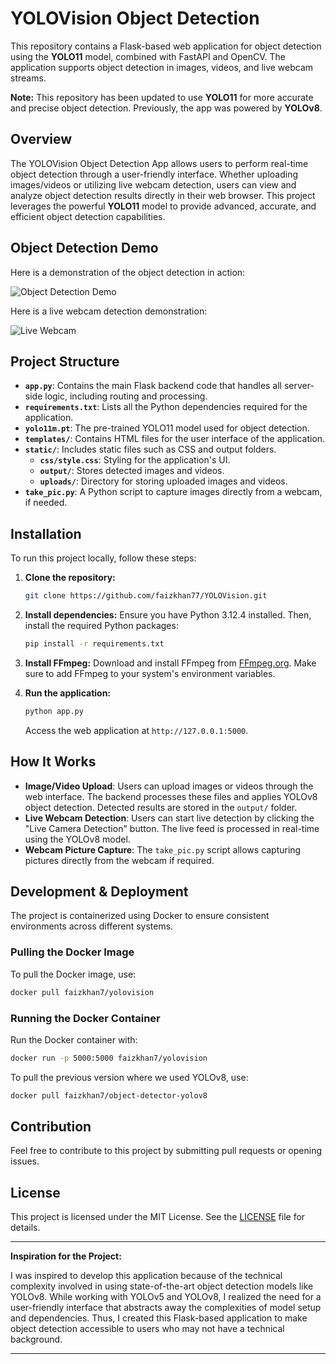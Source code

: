 # YOLOVision Object Detection

This repository contains a Flask-based web application for object detection using the **YOLO11** model, combined with FastAPI and OpenCV. The application supports object detection in images, videos, and live webcam streams.

**Note:** This repository has been updated to use **YOLO11** for more accurate and precise object detection. Previously, the app was powered by **YOLOv8**.

## Overview

The YOLOVision Object Detection App allows users to perform real-time object detection through a user-friendly interface. Whether uploading images/videos or utilizing live webcam detection, users can view and analyze object detection results directly in their web browser. This project leverages the powerful **YOLO11** model to provide advanced, accurate, and efficient object detection capabilities.


## Object Detection Demo

Here is a demonstration of the object detection in action:

![Object Detection Demo](https://github.com/faizkhan77/YOLOVision/blob/master/demo.gif)


Here is a live webcam detection demonstration:

![Live Webcam](https://github.com/faizkhan77/YOLOVision/blob/master/live.gif)

## Project Structure

- **`app.py`**: Contains the main Flask backend code that handles all server-side logic, including routing and processing.
- **`requirements.txt`**: Lists all the Python dependencies required for the application.
- **`yolo11m.pt`**: The pre-trained YOLO11 model used for object detection.
- **`templates/`**: Contains HTML files for the user interface of the application.
- **`static/`**: Includes static files such as CSS and output folders.
  - **`css/style.css`**: Styling for the application's UI.
  - **`output/`**: Stores detected images and videos.
  - **`uploads/`**: Directory for storing uploaded images and videos.
- **`take_pic.py`**: A Python script to capture images directly from a webcam, if needed.

## Installation

To run this project locally, follow these steps:

1. **Clone the repository:**
   ```bash
   git clone https://github.com/faizkhan77/YOLOVision.git
   ```

2. **Install dependencies:**
   Ensure you have Python 3.12.4 installed. Then, install the required Python packages:
   ```bash
   pip install -r requirements.txt
   ```

3. **Install FFmpeg:**
   Download and install FFmpeg from [FFmpeg.org](https://ffmpeg.org/download.html). Make sure to add FFmpeg to your system's environment variables.

4. **Run the application:**
   ```bash
   python app.py
   ```
   Access the web application at `http://127.0.0.1:5000`.

## How It Works

- **Image/Video Upload**: Users can upload images or videos through the web interface. The backend processes these files and applies YOLOv8 object detection. Detected results are stored in the `output/` folder.
- **Live Webcam Detection**: Users can start live detection by clicking the "Live Camera Detection" button. The live feed is processed in real-time using the YOLOv8 model.
- **Webcam Picture Capture**: The `take_pic.py` script allows capturing pictures directly from the webcam if required.

## Development & Deployment

The project is containerized using Docker to ensure consistent environments across different systems. 

### Pulling the Docker Image

To pull the Docker image, use:
```bash
docker pull faizkhan7/yolovision
```

### Running the Docker Container

Run the Docker container with:
```bash
docker run -p 5000:5000 faizkhan7/yolovision
```

To pull the previous version where we used YOLOv8, use:
```bash
docker pull faizkhan7/object-detector-yolov8
```

## Contribution

Feel free to contribute to this project by submitting pull requests or opening issues. 

## License

This project is licensed under the MIT License. See the [LICENSE](LICENSE) file for details.

---

**Inspiration for the Project:**

I was inspired to develop this application because of the technical complexity involved in using state-of-the-art object detection models like YOLOv8. While working with YOLOv5 and YOLOv8, I realized the need for a user-friendly interface that abstracts away the complexities of model setup and dependencies. Thus, I created this Flask-based application to make object detection accessible to users who may not have a technical background.

---
